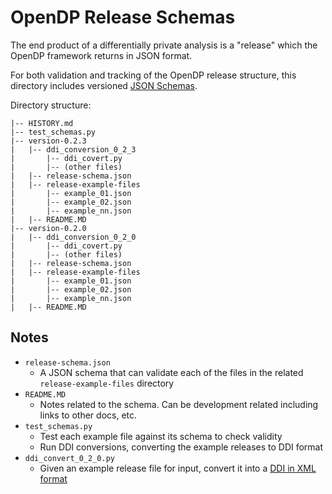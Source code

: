 # OpenDP Release Schemas

The end product of a differentially private analysis is a "release" which the OpenDP framework returns in JSON format.

For both validation and tracking of the OpenDP release structure, this directory includes versioned [JSON Schemas](https://json-schema.org/).

Directory structure:

```
|-- HISTORY.md
|-- test_schemas.py 
|-- version-0.2.3
|   |-- ddi_conversion_0_2_3
|       |-- ddi_covert.py 
|       |-- (other files)
|   |-- release-schema.json
|   |-- release-example-files
|       |-- example_01.json
|       |-- example_02.json
|       |-- example_nn.json 
|   |-- README.MD
|-- version-0.2.0
|   |-- ddi_conversion_0_2_0
|       |-- ddi_covert.py 
|       |-- (other files)
|   |-- release-schema.json
|   |-- release-example-files
|       |-- example_01.json
|       |-- example_02.json 
|       |-- example_nn.json 
|   |-- README.MD

```

## Notes
  - `release-schema.json` 
    - A JSON schema that can validate each of the files in the related `release-example-files` directory
  - `README.MD`
    - Notes related to the schema. Can be development related including links to other docs, etc.
  - `test_schemas.py` 
    - Test each example file against its schema to check validity
    - Run DDI conversions, converting the example releases to DDI format
  - `ddi_convert_0_2_0.py`
    - Given an example release file for input, convert it into a [DDI in XML format](https://en.wikipedia.org/wiki/Data_Documentation_Initiative)

